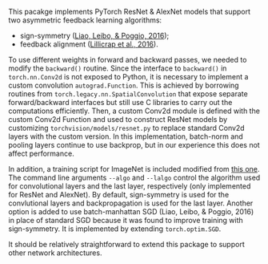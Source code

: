 This pacakge implements PyTorch ResNet & AlexNet models that support
 two asymmetric feedback learning algorithms:
 - sign-symmetry
 ([Liao, Leibo, & Poggio, 2016](https://dl.acm.org/citation.cfm?id=3016156));
 - feedback alignment ([Lillicrap et al., 2016](https://www.nature.com/articles/ncomms13276)).

To use different weights in forward and backward passes, we needed to modify
 the `backward()` routine.
Since the interface to `backward()` in `torch.nn.Conv2d` is not exposed
 to Python, it is necessary to implement a custom convolution `autograd.Function`.
This is achieved by borrowing routines from `torch.legacy.nn.SpatialConvolution`
 that expose separate forward/backward interfaces but still use C libraries
 to carry out the computations efficiently.
Then, a custom Conv2d module is defined with the custom Conv2d Function and
 used to construct ResNet models by customizing `torchvision/models/resnet.py`
 to replace standard Conv2d layers with the custom version. 
In this implementation, batch-norm and pooling layers continue to use
 backprop, but in our experience this does not affect performance. 

In addition, a training script for ImageNet is included modified from
 [this one](https://github.com/pytorch/examples/blob/master/imagenet/main.py).
The command line arguments `--algo` and `--lalgo` control the algorithm used
 for convolutional layers and the last layer, respectively (only
 implemented for ResNet and AlexNet).
By default, sign-symmetry is used for the convlutional layers and
 backpropagation is used for the last layer. 
Another option is added to use batch-manhattan SGD
 (Liao, Leibo, & Poggio, 2016) in place of standard SGD
 because it was found to improve training with sign-symmetry.
It is implemented by extending `torch.optim.SGD`. 
 
It should be relatively straightforward to extend this package to support
 other network architectures.  